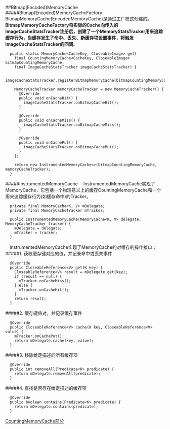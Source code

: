 ##Bitmap(Encoded)MemoryCache
#####Bitmap(Encoded)MemoryCacheFactory
&#8195;BitmapMemoryCache(EncodedMemoryCache)是通过工厂模式创建的。**BitmapMemoryCacheFactory将实际的Cache向传入的ImageCacheStatsTracker注册后，创建了一个MemoryStatsTracker用来追踪缓存行为，当缓存发生了命中、丢失、新缓存项设置事件，将触发ImageCacheStatsTracker的回调**。
```
  public static MemoryCache<CacheKey, CloseableImage> get(
    final CountingMemoryCache<CacheKey, CloseableImage> bitmapCountingMemoryCache,
    final ImageCacheStatsTracker imageCacheStatsTracker) {

    imageCacheStatsTracker.registerBitmapMemoryCache(bitmapCountingMemoryCache);

    MemoryCacheTracker memoryCacheTracker = new MemoryCacheTracker() {
      @Override
      public void onCacheHit() {
        imageCacheStatsTracker.onBitmapCacheHit();
      }

      @Override
      public void onCacheMiss() {
        imageCacheStatsTracker.onBitmapCacheMiss();
      }

      @Override
      public void onCachePut() {
        imageCacheStatsTracker.onBitmapCachePut();
      }
    };

    return new InstrumentedMemoryCache<>(bitmapCountingMemoryCache, memoryCacheTracker);
  }
```

#####InstrumentedMemoryCache
&#8195;InstrumentedMemoryCache实现了MemoryCache，它包括一个物理意义上的缓存CountingMemoryCache和一个用来追踪缓存行为(如缓存命中)的Tracker。
```
  private final MemoryCache<K, V> mDelegate;
  private final MemoryCacheTracker mTracker;

  public InstrumentedMemoryCache(MemoryCache<K, V> delegate, MemoryCacheTracker tracker) {
    mDelegate = delegate;
    mTracker = tracker;
  }
```
&#8195;InstrumentedMemoryCache实现了MemoryCache的对缓存的操作接口：   
#####1. 获取缓存键对应的值，并记录命中或丢失事件
```
  @Override
  public CloseableReference<V> get(K key) {
    CloseableReference<V> result = mDelegate.get(key);
    if (result == null) {
      mTracker.onCacheMiss();
    } else {
      mTracker.onCacheHit();
    }
    return result;
  }
```
#####2. 缓存键值对，并记录缓存事件
```
  @Override
  public CloseableReference<V> cache(K key, CloseableReference<V> value) {
    mTracker.onCachePut();
    return mDelegate.cache(key, value);
  }
```
#####3. 移除给定描述的所有缓存项
```
  @Override
  public int removeAll(Predicate<K> predicate) {
    return mDelegate.removeAll(predicate);
  }
```
#####4. 查找是否存在给定描述的缓存项
```
  @Override
  public boolean contains(Predicate<K> predicate) {
    return mDelegate.contains(predicate);
  }
```
[CountingMemoryCache部分](https://github.com/icemoonlol/fresco-research-stuff/blob/master/main-stuff/cache/CountingMemoryCache.md)
